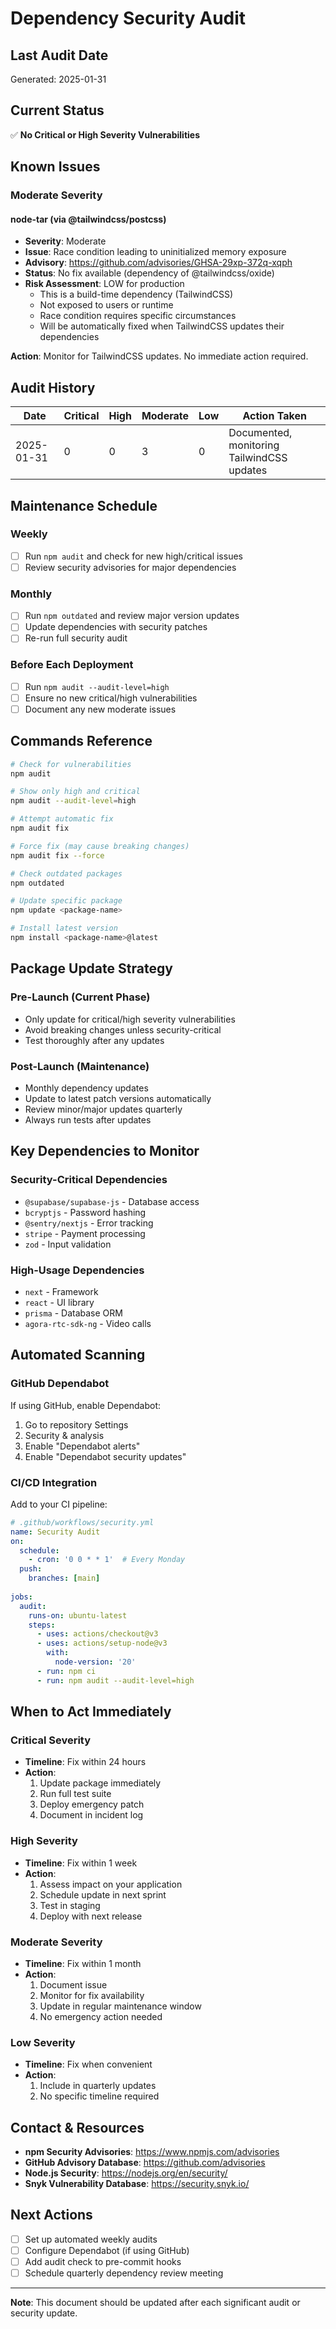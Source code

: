 # Dependency Security Audit

## Last Audit Date
Generated: 2025-01-31

## Current Status
✅ **No Critical or High Severity Vulnerabilities**

## Known Issues

### Moderate Severity

#### node-tar (via @tailwindcss/postcss)
- **Severity**: Moderate
- **Issue**: Race condition leading to uninitialized memory exposure
- **Advisory**: https://github.com/advisories/GHSA-29xp-372q-xqph
- **Status**: No fix available (dependency of @tailwindcss/oxide)
- **Risk Assessment**: LOW for production
  - This is a build-time dependency (TailwindCSS)
  - Not exposed to users or runtime
  - Race condition requires specific circumstances
  - Will be automatically fixed when TailwindCSS updates their dependencies

**Action**: Monitor for TailwindCSS updates. No immediate action required.

## Audit History

| Date | Critical | High | Moderate | Low | Action Taken |
|------|----------|------|----------|-----|--------------|
| 2025-01-31 | 0 | 0 | 3 | 0 | Documented, monitoring TailwindCSS updates |

## Maintenance Schedule

### Weekly
- [ ] Run `npm audit` and check for new high/critical issues
- [ ] Review security advisories for major dependencies

### Monthly
- [ ] Run `npm outdated` and review major version updates
- [ ] Update dependencies with security patches
- [ ] Re-run full security audit

### Before Each Deployment
- [ ] Run `npm audit --audit-level=high`
- [ ] Ensure no new critical/high vulnerabilities
- [ ] Document any new moderate issues

## Commands Reference

```bash
# Check for vulnerabilities
npm audit

# Show only high and critical
npm audit --audit-level=high

# Attempt automatic fix
npm audit fix

# Force fix (may cause breaking changes)
npm audit fix --force

# Check outdated packages
npm outdated

# Update specific package
npm update <package-name>

# Install latest version
npm install <package-name>@latest
```

## Package Update Strategy

### Pre-Launch (Current Phase)
- Only update for critical/high severity vulnerabilities
- Avoid breaking changes unless security-critical
- Test thoroughly after any updates

### Post-Launch (Maintenance)
- Monthly dependency updates
- Update to latest patch versions automatically
- Review minor/major updates quarterly
- Always run tests after updates

## Key Dependencies to Monitor

### Security-Critical Dependencies
- `@supabase/supabase-js` - Database access
- `bcryptjs` - Password hashing
- `@sentry/nextjs` - Error tracking
- `stripe` - Payment processing
- `zod` - Input validation

### High-Usage Dependencies
- `next` - Framework
- `react` - UI library
- `prisma` - Database ORM
- `agora-rtc-sdk-ng` - Video calls

## Automated Scanning

### GitHub Dependabot
If using GitHub, enable Dependabot:
1. Go to repository Settings
2. Security & analysis
3. Enable "Dependabot alerts"
4. Enable "Dependabot security updates"

### CI/CD Integration
Add to your CI pipeline:

```yaml
# .github/workflows/security.yml
name: Security Audit
on:
  schedule:
    - cron: '0 0 * * 1'  # Every Monday
  push:
    branches: [main]
    
jobs:
  audit:
    runs-on: ubuntu-latest
    steps:
      - uses: actions/checkout@v3
      - uses: actions/setup-node@v3
        with:
          node-version: '20'
      - run: npm ci
      - run: npm audit --audit-level=high
```

## When to Act Immediately

### Critical Severity
- **Timeline**: Fix within 24 hours
- **Action**: 
  1. Update package immediately
  2. Run full test suite
  3. Deploy emergency patch
  4. Document in incident log

### High Severity
- **Timeline**: Fix within 1 week
- **Action**:
  1. Assess impact on your application
  2. Schedule update in next sprint
  3. Test in staging
  4. Deploy with next release

### Moderate Severity
- **Timeline**: Fix within 1 month
- **Action**:
  1. Document issue
  2. Monitor for fix availability
  3. Update in regular maintenance window
  4. No emergency action needed

### Low Severity
- **Timeline**: Fix when convenient
- **Action**:
  1. Include in quarterly updates
  2. No specific timeline required

## Contact & Resources

- **npm Security Advisories**: https://www.npmjs.com/advisories
- **GitHub Advisory Database**: https://github.com/advisories
- **Node.js Security**: https://nodejs.org/en/security/
- **Snyk Vulnerability Database**: https://security.snyk.io/

## Next Actions

- [ ] Set up automated weekly audits
- [ ] Configure Dependabot (if using GitHub)
- [ ] Add audit check to pre-commit hooks
- [ ] Schedule quarterly dependency review meeting

---

**Note**: This document should be updated after each significant audit or security update.

